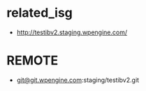 # related_isg

* http://testibv2.staging.wpengine.com/

# REMOTE

* git@git.wpengine.com:staging/testibv2.git
